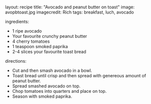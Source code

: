 layout: recipe
title:  "Avocado and peanut butter on toast"
image: avopbtoast.jpg
imagecredit: Rich 
tags: breakfast, luch, avocado

ingredients:
- 1 ripe avocado
- Your favourite crunchy peanut butter
- 4 cherry tomatoes 
- 1 teaspoon smoked paprika
- 2-4 slices your favourite toast bread


directions:
- Cut and then smash avocado in a bowl.
- Toast bread until crisp and then spread with genereous amount of peanut butter.
- Spread smashed avocado on top.
- Chop tomatoes into quarters and place on top.
- Season with smoked paprika.